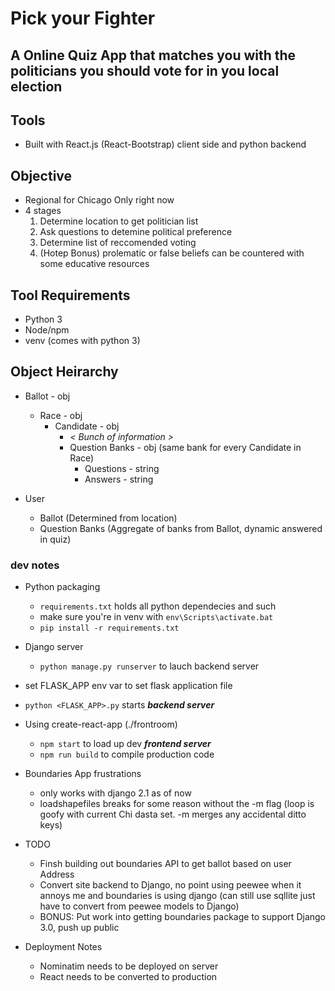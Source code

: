 # Pick your Fighter
## A Online Quiz App that matches you with the politicians you should vote for in you local election

## Tools
* Built with React.js (React-Bootstrap) client side and python backend

## Objective
* Regional for Chicago Only right now
* 4 stages
  1. Determine location to get politician list
  2. Ask questions to detemine political preference
  3. Determine list of reccomended voting 
  4. (Hotep Bonus) prolematic or false beliefs can be countered with some educative resources

## Tool Requirements
* Python 3
* Node/npm
* venv (comes with python 3)

## Object Heirarchy
* Ballot - obj
  * Race - obj
    * Candidate - obj
      * *< Bunch of information >*
      * Question Banks - obj (same bank for every Candidate in Race)
        * Questions - string
        * Answers - string

* User
  * Ballot (Determined from location)
  * Question Banks (Aggregate of banks from Ballot, dynamic answered in quiz)

### dev notes

* Python packaging
  * `requirements.txt` holds all python dependecies and such
  * make sure you're in venv with `env\Scripts\activate.bat`
  * `pip install -r requirements.txt`

* Django server
  * `python manage.py runserver` to lauch backend server

* set FLASK_APP env var to set flask application file
* `python <FLASK_APP>.py` starts ***backend server***

* Using create-react-app (./frontroom)
  * `npm start` to load up dev ***frontend server***
  * `npm run build` to compile production code

* Boundaries App frustrations
  * only works with django 2.1 as of now
  * loadshapefiles breaks for some reason without the -m flag (loop is goofy with current Chi dasta set. -m merges any accidental ditto keys)

* TODO
  * Finsh building out boundaries API to get ballot based on user Address
  * Convert site backend to Django, no point using peewee when it annoys me and boundaries is using django (can still use sqllite just have to convert from peewee models to Django)
  * BONUS: Put work into getting boundaries package to support Django 3.0, push up public

* Deployment Notes
  * Nominatim needs to be deployed on server
  * React needs to be converted to production